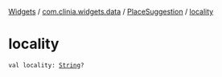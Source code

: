 [Widgets](../../index.md) / [com.clinia.widgets.data](../index.md) / [PlaceSuggestion](index.md) / [locality](./locality.md)

# locality

`val locality: `[`String`](https://kotlinlang.org/api/latest/jvm/stdlib/kotlin/-string/index.html)`?`